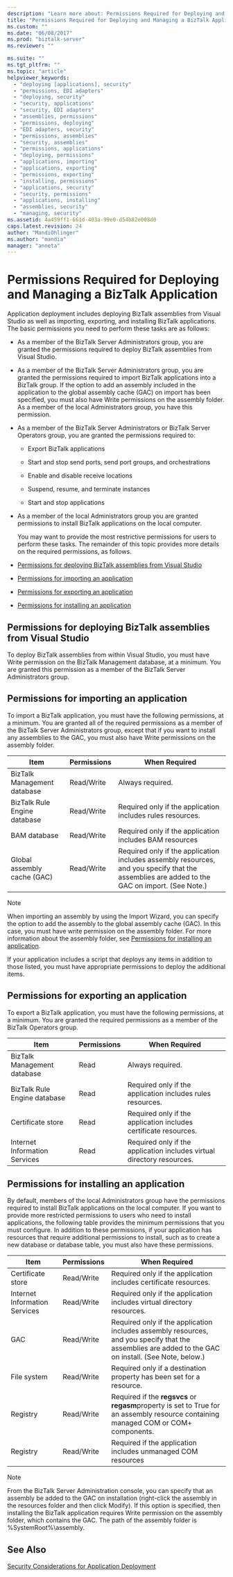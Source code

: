 ```yaml
---
description: "Learn more about: Permissions Required for Deploying and Managing a BizTalk Application"
title: "Permissions Required for Deploying and Managing a BizTalk Application | Microsoft Docs"
ms.custom: ""
ms.date: "06/08/2017"
ms.prod: "biztalk-server"
ms.reviewer: ""

ms.suite: ""
ms.tgt_pltfrm: ""
ms.topic: "article"
helpviewer_keywords: 
  - "deploying [applications], security"
  - "permissions, EDI adapters"
  - "deploying, security"
  - "security, applications"
  - "security, EDI adapters"
  - "assemblies, permissions"
  - "permissions, deploying"
  - "EDI adapters, security"
  - "permissions, assemblies"
  - "security, assemblies"
  - "permissions, applications"
  - "deploying, permissions"
  - "applications, importing"
  - "applications, exporting"
  - "permissions, exporting"
  - "installing, permissions"
  - "applications, security"
  - "security, permissions"
  - "applications, installing"
  - "assemblies, security"
  - "managing, security"
ms.assetid: 4a459ff1-661d-403a-99e0-d54b82e008d0
caps.latest.revision: 24
author: "MandiOhlinger"
ms.author: "mandia"
manager: "anneta"
---
```

# Permissions Required for Deploying and Managing a BizTalk Application
Application deployment includes deploying BizTalk assemblies from Visual Studio as well as importing, exporting, and installing BizTalk applications. The basic permissions you need to perform these tasks are as follows:  
  
- As a member of the BizTalk Server Administrators group, you are granted the permissions required to deploy BizTalk assemblies from Visual Studio.  
  
- As a member of the BizTalk Server Administrators group, you are granted the permissions required to import BizTalk applications into a BizTalk group. If the option to add an assembly included in the application to the global assembly cache (GAC) on import has been specified, you must also have Write permissions on the assembly folder. As a member of the local Administrators group, you have this permission.  
  
- As a member of the BizTalk Server Administrators or BizTalk Server Operators group, you are granted the permissions required to:  
  
  -   Export BizTalk applications  
  
  -   Start and stop send ports, send port groups, and orchestrations  
  
  -   Enable and disable receive locations  
  
  -   Suspend, resume, and terminate instances  
  
  -   Start and stop applications  
  
- As a member of the local Administrators group you are granted permissions to install BizTalk applications on the local computer.  
  
  You may want to provide the most restrictive permissions for users to perform these tasks. The remainder of this topic provides more details on the required permissions, as follows.  
  
- [Permissions for deploying BizTalk assemblies from Visual Studio](#BKMK_Permissions_for_deploying)  
  
- [Permissions for importing an application](#BKMK_Permissions_for_importing)  
  
- [Permissions for exporting an application](#BKMK_Permissions_for_exporting)  
  
- [Permissions for installing an application](#BKMK_Permissions_for_installing_an_application)  
  
##  <a name="BKMK_Permissions_for_deploying"></a> Permissions for deploying BizTalk assemblies from Visual Studio  
 To deploy BizTalk assemblies from within Visual Studio, you must have Write permission on the BizTalk Management database, at a minimum. You are granted this permission as a member of the BizTalk Server Administrators group.  
  
##  <a name="BKMK_Permissions_for_importing"></a> Permissions for importing an application  
 To import a BizTalk application, you must have the following permissions, at a minimum. You are granted all of the required permissions as a member of the BizTalk Server Administrators group, except that if you want to install any assemblies to the GAC, you must also have Write permissions on the assembly folder.  
  
|Item|Permissions|When Required|  
|----------|-----------------|-------------------|  
|BizTalk Management database|Read/Write|Always required.|  
|BizTalk Rule Engine database|Read/Write|Required only if the application includes rules resources.|  
|BAM database|Read/Write|Required only if the application includes BAM resources|  
|Global assembly cache (GAC)|Read/Write|Required only if the application includes assembly resources, and you specify that the assemblies are added to the GAC on import. (See Note.)|  
  
> [!NOTE]
>  When importing an assembly by using the Import Wizard, you can specify the option to add the assembly to the global assembly cache (GAC). In this case, you must have write permission on the assembly folder. For more information about the assembly folder, see [Permissions for installing an application](#BKMK_Permissions_for_installing_an_application).  
>   
>  If your application includes a script that deploys any items in addition to those listed, you must have appropriate permissions to deploy the additional items.  
  
##  <a name="BKMK_Permissions_for_exporting"></a> Permissions for exporting an application  
 To export a BizTalk application, you must have the following permissions, at a minimum. You are granted the required permissions as a member of the BizTalk Operators group.  
  
|Item|Permissions|When Required|  
|----------|-----------------|-------------------|  
|BizTalk Management database|Read|Always required.|  
|BizTalk Rule Engine database|Read|Required only if the application includes rules resources.|  
|Certificate store|Read|Required only if the application includes certificate resources.|  
|Internet Information Services|Read|Required only if the application includes virtual directory resources.|  
  
##  <a name="BKMK_Permissions_for_installing_an_application"></a> Permissions for installing an application  
 By default, members of the local Administrators group have the permissions required to install BizTalk applications on the local computer. If you want to provide more restricted permissions to users who need to install applications, the following table provides the minimum permissions that you must configure. In addition to these permissions, if your application has resources that require additional permissions to install, such as to create a new database or database table, you must also have these permissions.  
  
|Item|Permissions|When Required|  
|----------|-----------------|-------------------|  
|Certificate store|Read/Write|Required only if the application includes certificate resources.|  
|Internet Information Services|Read/Write|Required only if the application includes virtual directory resources.|  
|GAC|Read/Write|Required only if the application includes assembly resources, and you specify that the assemblies are added to the GAC on install. (See Note, below.)|  
|File system|Read/Write|Required only if a destination property has been set for a resource.|  
|Registry|Read/Write|Required if the **regsvcs** or **regasm**property is set to True for an assembly resource containing managed COM or COM+ components.|  
|Registry|Read/Write|Required if the application includes unmanaged COM resources|  
  
> [!NOTE]
>  From the BizTalk Server Administration console, you can specify that an assembly be added to the GAC on installation (right-click the assembly in the resources folder and then click Modify). If this option is specified, then installing the BizTalk application requires Write permission on the assembly folder, which contains the GAC. The path of the assembly folder is %SystemRoot%\assembly.  
  
## See Also  
 [Security Considerations for Application Deployment](../core/security-considerations-for-application-deployment.md)
